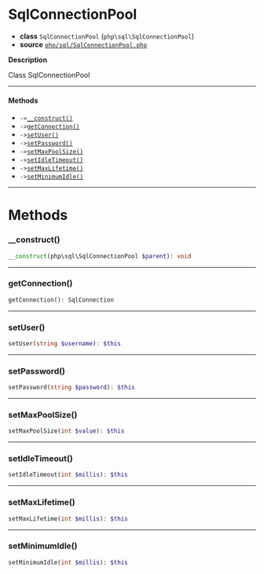 # SqlConnectionPool

- **class** `SqlConnectionPool` (`php\sql\SqlConnectionPool`)
- **source** [`php/sql/SqlConnectionPool.php`](./src/main/resources/JPHP-INF/sdk/php/sql/SqlConnectionPool.php)

**Description**

Class SqlConnectionPool

---

#### Methods

- `->`[`__construct()`](#method-__construct)
- `->`[`getConnection()`](#method-getconnection)
- `->`[`setUser()`](#method-setuser)
- `->`[`setPassword()`](#method-setpassword)
- `->`[`setMaxPoolSize()`](#method-setmaxpoolsize)
- `->`[`setIdleTimeout()`](#method-setidletimeout)
- `->`[`setMaxLifetime()`](#method-setmaxlifetime)
- `->`[`setMinimumIdle()`](#method-setminimumidle)

---
# Methods

<a name="method-__construct"></a>

### __construct()
```php
__construct(php\sql\SqlConnectionPool $parent): void
```

---

<a name="method-getconnection"></a>

### getConnection()
```php
getConnection(): SqlConnection
```

---

<a name="method-setuser"></a>

### setUser()
```php
setUser(string $username): $this
```

---

<a name="method-setpassword"></a>

### setPassword()
```php
setPassword(string $password): $this
```

---

<a name="method-setmaxpoolsize"></a>

### setMaxPoolSize()
```php
setMaxPoolSize(int $value): $this
```

---

<a name="method-setidletimeout"></a>

### setIdleTimeout()
```php
setIdleTimeout(int $millis): $this
```

---

<a name="method-setmaxlifetime"></a>

### setMaxLifetime()
```php
setMaxLifetime(int $millis): $this
```

---

<a name="method-setminimumidle"></a>

### setMinimumIdle()
```php
setMinimumIdle(int $millis): $this
```